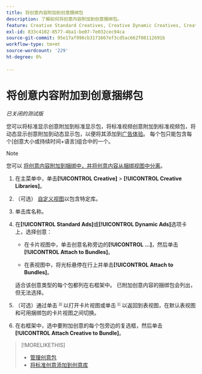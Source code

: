 ```yaml
---
title: 将创意内容附加到创意捆绑包
description: 了解如何将创意内容附加到创意捆绑包。
feature: Creative Standard Creatives, Creative Dynamic Creatives, Creative Bundles
exl-id: 833c4102-8577-4ba1-be07-7e032cec94ca
source-git-commit: 95e17af996cb3171667ef3cd5ac662f08112691b
workflow-type: tm+mt
source-wordcount: '229'
ht-degree: 0%

---
```


# 将创意内容附加到创意捆绑包

*已关闭的测试版*

<!-- Edit all, including the metadata and title, plus the links within TOC and bundle-manage.md, once this feature is available.  -->

您可以将标准显示创意附加到标准显示包，将标准视频创意附加到标准视频包，将动态显示创意附加到动态显示包，以便将其添加到[广告体验](/help/creative/experiences/experience-about.md)。 每个包只能包含每个\[创意大小或持续时间+语言\]组合中的一个。

<!--
You can also detach a creative from a bundle to remove the association between the two, so that the creative is no longer used for experiences that target the bundle. Detaching a creative from the bundle doesn't delete the creative from the Creatives tab in your creative library.
-->

>[!NOTE]
>
>您可以<!-- also --> [将创意内容附加到捆绑中，并将创意内容从捆绑视图中分离](/help/creative/creative-libraries/bundle-manage.md)。

<!-- Hide header until second procedure is available (if we add that):

## Attach creatives to creative bundles

-->

1. 在主菜单中，单击&#x200B;**[!UICONTROL Creative]** > **[!UICONTROL Creative Libraries]**。

1. （可选） [自定义视图](/help/creative/introduction/customize-data-views.md)以包含特定库。

1. 单击库名称。

1. 在&#x200B;**[!UICONTROL Standard Ads]**&#x200B;或&#x200B;**[!UICONTROL Dynamic Ads]**&#x200B;选项卡上，选择创意：

   * 在卡片视图中，单击创意名称旁边的&#x200B;**[!UICONTROL ...]**，然后单击&#x200B;**[!UICONTROL Attach to Bundles]**。

   * 在表视图中，将光标悬停在行上并单击&#x200B;**[!UICONTROL Attach to Bundles]**。

   适合该创意类型的每个包都列在右框架中。 已附加创意内容的捆绑包会列出，但无法选择。

1. （可选）通过单击![卡片视图](/help/creative/assets/card-view-button.png "卡片视图")以打开卡片视图或单击![表/列表视图](/help/creative/assets/table-view-button.png "表格视图")以返回到表视图，在默认表视图和可用捆绑包的卡片视图之间切换。

1. 在右框架中，选中要附加创意的每个包旁边的复选框，然后单击&#x200B;**[!UICONTROL Attach Creative to Bundle]**。

<!-- Verify and edit all of the following, including the command names and where they're available -- not in UI yet as of 1/17. I'm not sure what the UI will really look like.

## Detach creatives from a creative bundle

1. In the main menu, click **[!UICONTROL Creative]**3/4> **[!UICONTROL Creative Libraries]**.

1. (Optional) [Customize the view](/help/creative/introduction/customize-data-views.md) to include specific libraries.

1. Click the library name.

1. Click the **[!UICONTROL Standard Ads]** or **[!UICONTROL Dynamic Ads]** tab.

1. Select the creative:

   * In card view, click **[!UICONTROL ...]** next to the creative name, and then click **[!UICONTROL Attach/Detach from Bundle]**.
     
   * In table view, hold the cursor over the row and click **[!UICONTROL Attach/Detach from Bundle]**.

   Each bundle that's eligible for the creative type is listed in the right frame. For bundles to which the creative is already attached, the check box is selected. To detach the creative for a bundle, deselect the check box.

1. In the right frame, deselect the check box next to each bundle from which to remove the creative, and then click **[!UICONTROL Attach Creatives to Bundle]**.

-->

<!-- What this should be like, but I don't think this will be implemented:

1. Select the creative:

   * In card view, click **[!UICONTROL ...]** next to the creative name, and then click **[!UICONTROL Detach from Bundle]**.
     
   * In table view, hold the cursor over the row and click **[!UICONTROL Detach from Bundle]**.

   Each bundle that's eligible for the creative type is listed in the right frame. Bundles to which the creative is already attached are listed but not selectable.

1. In the right frame, select the check box next to each bundle from which to remove the creative, and then click **[!UICONTROL Detach Creatives from Bundle]**.

1. Select the creative:

   * In card view, click **[!UICONTROL ...]** next to the creative name, and then click **[!UICONTROL Detach from Bundle]**.
     
   * In table view, hold the cursor over the row and click **[!UICONTROL Detach from Bundle]**.

   Each bundle that's eligible for the creative type is listed in the right frame. Bundles to which the creative is already attached are listed but not selectable.

1. In the right frame, select the check box next to each bundle from which to remove the creative, and then click **[!UICONTROL Detach Creatives from Bundle]**.

-->

>[!MORELIKETHIS]
>
>* [管理创意包](/help/creative/creative-libraries/bundle-manage.md)
>* [将标准创意添加到创意库](creative-add-standard.md)

